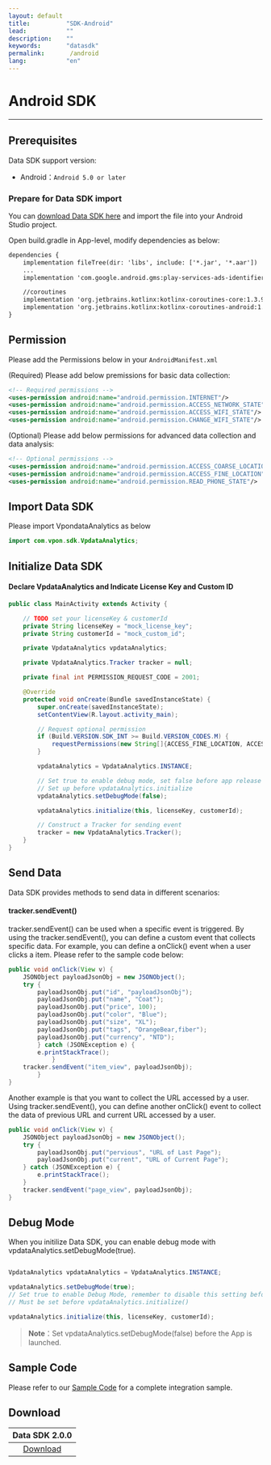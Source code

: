 ```yaml
---
layout: default
title:          "SDK-Android"
lead:           ""
description:    ""
keywords:       "datasdk"
permalink:       /android
lang:           "en"
---
```


# Android SDK
---

## Prerequisites
Data SDK support version:

* Android：`Android 5.0 or later`


### Prepare for Data SDK import
You can [download Data SDK here][1] and import the file into your Android Studio project.

Open build.gradle in App-level, modify dependencies as below:

```xml
dependencies {
    implementation fileTree(dir: 'libs', include: ['*.jar', '*.aar'])
    ...
    implementation 'com.google.android.gms:play-services-ads-identifier:17.0.0'

    //coroutines
    implementation 'org.jetbrains.kotlinx:kotlinx-coroutines-core:1.3.9'
    implementation 'org.jetbrains.kotlinx:kotlinx-coroutines-android:1.3.9'
}
```

## Permission
Please add the Permissions below in your `AndroidManifest.xml`

(Required) Please add below premissions for basic data collection:

```xml
<!-- Required permissions -->
<uses-permission android:name="android.permission.INTERNET"/>
<uses-permission android:name="android.permission.ACCESS_NETWORK_STATE"/>
<uses-permission android:name="android.permission.ACCESS_WIFI_STATE"/>
<uses-permission android:name="android.permission.CHANGE_WIFI_STATE"/>
```

(Optional) Please add below permissions for advanced data collection and data analysis:

```xml
<!-- Optional permissions -->
<uses-permission android:name="android.permission.ACCESS_COARSE_LOCATION"/>
<uses-permission android:name="android.permission.ACCESS_FINE_LOCATION"/>
<uses-permission android:name="android.permission.READ_PHONE_STATE"/>
```

## Import Data SDK
Please import VpondataAnalytics as below

```java
import com.vpon.sdk.VpdataAnalytics;
```

## Initialize Data SDK
#### Declare VpdataAnalytics and Indicate License Key and Custom ID

```java
public class MainActivity extends Activity {

    // TODO set your licenseKey & customerId
    private String licenseKey = "mock_license_key";
    private String customerId = "mock_custom_id";

    private VpdataAnalytics vpdataAnalytics;

    private VpdataAnalytics.Tracker tracker = null;

    private final int PERMISSION_REQUEST_CODE = 2001;

    @Override
    protected void onCreate(Bundle savedInstanceState) {
        super.onCreate(savedInstanceState);
        setContentView(R.layout.activity_main);

        // Request optional permission
        if (Build.VERSION.SDK_INT >= Build.VERSION_CODES.M) {
            requestPermissions(new String[]{ACCESS_FINE_LOCATION, ACCESS_COARSE_LOCATION, READ_PHONE_STATE}, PERMISSION_REQUEST_CODE);
        }

        vpdataAnalytics = VpdataAnalytics.INSTANCE;

        // Set true to enable debug mode, set false before app release
        // Set up before vpdataAnalytics.initialize
        vpdataAnalytics.setDebugMode(false);

        vpdataAnalytics.initialize(this, licenseKey, customerId);

        // Construct a Tracker for sending event
        tracker = new VpdataAnalytics.Tracker();
    }
}

```



## Send Data
Data SDK provides methods to send data in different scenarios:

#### tracker.sendEvent()
tracker.sendEvent() can be used when a specific event is triggered. 
By using the tracker.sendEvent(), you can define a custom event that collects specific data. For example, you can define a onClick() event when a user clicks a item. Please refer to the sample code below:

```java
public void onClick(View v) {
	JSONObject payloadJsonObj = new JSONObject();
	try {
		payloadJsonObj.put("id", "payloadJsonObj");
		payloadJsonObj.put("name", "Coat");
		payloadJsonObj.put("price", 100);
		payloadJsonObj.put("color", "Blue");
		payloadJsonObj.put("size", "XL");
		payloadJsonObj.put("tags", "OrangeBear,fiber");
		payloadJsonObj.put("currency", "NTD");
		} catch (JSONException e) {
		e.printStackTrace();
	        }
	tracker.sendEvent("item_view", payloadJsonObj);
        }
}
```

Another example is that you want to collect the URL accessed by a user. Using tracker.sendEvent(), you can define another onClick() event to collect the data of previous URL and current URL accessed by a user.

```java
public void onClick(View v) {
	JSONObject payloadJsonObj = new JSONObject();
	try {
		payloadJsonObj.put("pervious", "URL of Last Page");
		payloadJsonObj.put("current", "URL of Current Page");
	} catch (JSONException e) {
		e.printStackTrace();
	}
	tracker.sendEvent("page_view", payloadJsonObj);
}
```


## Debug Mode
When you initilize Data SDK, you can enable debug mode with vpdataAnalytics.setDebugMode(true).


```java

VpdataAnalytics vpdataAnalytics = VpdataAnalytics.INSTANCE;

vpdataAnalytics.setDebugMode(true);
// Set true to enable Debug Mode, remember to disable this setting before app release!
// Must be set before vpdataAnalytics.initialize()

vpdataAnalytics.initialize(this, licenseKey, customerId);
```
> **Note**：Set vpdataAnalytics.setDebugMode(false) before the App is launched.

## Sample Code
Please refer to our [Sample Code](https://github.com/vpon-sdk/Vpon-Android-Analytics) for a complete integration sample.

## Download

|Data SDK 2.0.0|
|:-------:|
|[Download][1]|

[1]: assets/download/vpon-data-sdk-v200-release.aar
